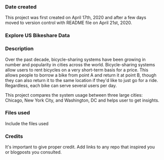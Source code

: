 ### Date created
This project was first created on April 17th, 2020 and after a few days moved to version control with README file on April 21st, 2020.

### Explore US Bikeshare Data

### Description
Over the past decade, bicycle-sharing systems have been growing in number and popularity in cities across the world. Bicycle-sharing systems allow users to rent bicycles on a very short-term basis for a price. This allows people to borrow a bike from point A and return it at point B, though they can also return it to the same location if they'd like to just go for a ride. Regardless, each bike can serve several users per day.

This project compares the system usage between three large cities: Chicago, New York City, and Washington, DC and helps user to get insights.

### Files used
Include the files used

### Credits
It's important to give proper credit. Add links to any repo that inspired you or blogposts you consulted.

